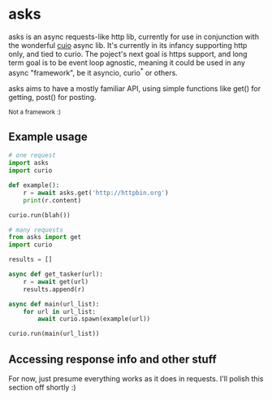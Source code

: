 # asks
asks is an async requests-like http lib, currently for use in conjunction with the wonderful [cuio](https://github.com/dabeaz/curio) async lib. It's currently in its infancy supporting http only, and tied to curio. 
The poject's next goal is https support, and long term goal is to be event loop agnostic, meaning it could be used in any async 
"framework", be it asyncio, curio<sup>*</sup> or others.

asks aims to have a mostly familiar API, using simple functions like get() for getting, post() for posting.

<sup>Not a framework :)</sup>

## Example usage

```python
# one request
import asks
import curio

def example():
    r = await asks.get('http://httpbin.org')
    print(r.content)

curio.run(blah())
```
```python
# many requests
from asks import get
import curio

results = []

async def get_tasker(url):
    r = await get(url)
    results.append(r)

async def main(url_list):
    for url in url_list:
        await curio.spawn(example(url))

curio.run(main(url_list))
```

## Accessing response info and other stuff

For now, just presume everything works as it does in requests. I'll polish this section off shortly :)